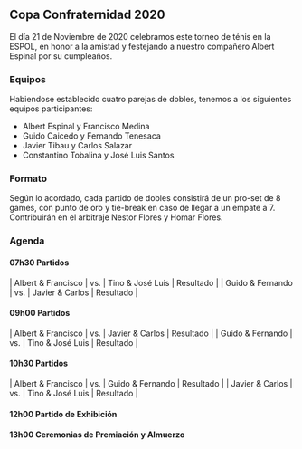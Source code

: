 ## Copa Confraternidad 2020

El día 21 de Noviembre de 2020 celebramos este torneo de ténis en la ESPOL, en honor a la amistad y festejando a nuestro compañero Albert Espinal por su cumpleaños.

### Equipos

Habiendose establecido cuatro parejas de dobles, tenemos a los siguientes equipos participantes:

- Albert Espinal y Francisco Medina
- Guido Caicedo y Fernando Tenesaca
- Javier Tibau y Carlos Salazar
- Constantino Tobalina y José Luis Santos

### Formato

Según lo acordado, cada partido de dobles consistirá de un pro-set de 8 games, con punto de oro y tie-break en caso de llegar a un empate a 7. Contribuirán en el arbitraje Nestor Flores y Homar Flores.

### Agenda

#### 07h30 Partidos
| Albert & Francisco | vs. | Tino & José Luis | Resultado |
| Guido & Fernando   | vs. | Javier & Carlos  | Resultado |

#### 09h00 Partidos 
| Albert & Francisco | vs. | Javier & Carlos  | Resultado |
| Guido & Fernando   | vs. | Tino & José Luis | Resultado |

#### 10h30 Partidos 
| Albert & Francisco | vs. | Guido & Fernando | Resultado |
| Javier & Carlos    | vs. | Tino & José Luis | Resultado |

#### 12h00 Partido de Exhibición

#### 13h00 Ceremonias de Premiación y Almuerzo
